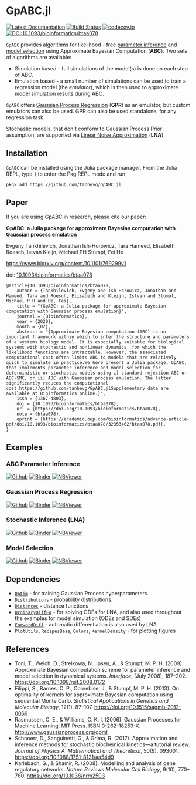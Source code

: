 # GpABC.jl

[![Latest Documentation](https://img.shields.io/badge/docs-latest-blue.svg)](https://tanhevg.github.io/GpABC.jl/latest)
[![Build Status](https://travis-ci.org/tanhevg/GpABC.jl.svg?branch=master)](https://travis-ci.org/tanhevg/GpABC.jl)
[![codecov.io](http://codecov.io/github/tanhevg/GpABC.jl/coverage.svg?branch=master)](http://codecov.io/github/tanhevg/GpABC.jl?branch=master)
[![DOI:10.1093/bioinformatics/btaa078](https://zenodo.org/badge/DOI/10.1093/bioinformatics/btaa078.svg)](https://doi.org/10.1093/bioinformatics/btaa078)



`GpABC` provides algorithms for likelihood - free [parameter inference](https://tanhevg.github.io/GpABC.jl/latest/overview-abc/) and [model selection](https://tanhevg.github.io/GpABC.jl/latest/overview-ms/) using Approximate Bayesian Computation (**ABC**). Two sets of algorithms are available:

* Simulation based - full simulations of the model(s) is done on each step of ABC.
* Emulation based - a small number of simulations can be used to train a regression model (the *emulator*), which is then used to approximate model simulation results during ABC.

`GpABC` offers [Gaussian Process Regression](https://tanhevg.github.io/GpABC.jl/latest/overview-gp/) (**GPR**) as an emulator, but custom emulators can also be used. GPR can also be used standalone, for any regression task.

Stochastic models, that don't conform to Gaussian Process Prior assumption, are supported via [Linear Noise Approximation](https://tanhevg.github.io/GpABC.jl/latest/overview-lna/) (**LNA**).


## Installation

`GpABC` can be installed using the Julia package manager.
From the Julia REPL, type `]` to enter the Pkg REPL mode and run

```
pkg> add https://github.com/tanhevg/GpABC.jl
```
## Paper

If you are using GpABC in research, please cite our paper:

**GpABC: a Julia package for approximate Bayesian computation with Gaussian process emulation**

Evgeny Tankhilevich, Jonathan Ish-Horowicz, Tara Hameed, Elisabeth Roesch, Istvan Kleijn, Michael PH Stumpf, Fei He

https://www.biorxiv.org/content/10.1101/769299v1

doi: [10.1093/bioinformatics/btaa078](https://doi.org/10.1093/bioinformatics/btaa078)

```
@article{10.1093/bioinformatics/btaa078,
    author = {Tankhilevich, Evgeny and Ish-Horowicz, Jonathan and Hameed, Tara and Roesch, Elisabeth and Kleijn, Istvan and Stumpf, Michael P H and He, Fei},
    title = "{GpABC: a Julia package for approximate Bayesian computation with Gaussian process emulation}",
    journal = {Bioinformatics},
    year = {2020},
    month = {02},
    abstract = "{Approximate Bayesian computation (ABC) is an important framework within which to infer the structure and parameters of a systems biology model. It is especially suitable for biological systems with stochastic and nonlinear dynamics, for which the likelihood functions are intractable. However, the associated computational cost often limits ABC to models that are relatively quick to simulate in practice.We here present a Julia package, GpABC, that implements parameter inference and model selection for deterministic or stochastic models using i) standard rejection ABC or ABC-SMC, or ii) ABC with Gaussian process emulation. The latter significantly reduces the computational cost.https://github.com/tanhevg/GpABC.jlSupplementary data are available at Bioinformatics online.}",
    issn = {1367-4803},
    doi = {10.1093/bioinformatics/btaa078},
    url = {https://doi.org/10.1093/bioinformatics/btaa078},
    note = {btaa078},
    eprint = {https://academic.oup.com/bioinformatics/advance-article-pdf/doi/10.1093/bioinformatics/btaa078/32353462/btaa078.pdf},
}
```

## Examples
### ABC Parameter Inference
[![Github](https://img.shields.io/badge/view-github-lightgrey?logo=github)](examples/abc-example.ipynb) [![Binder](https://mybinder.org/badge_logo.svg)](https://mybinder.org/v2/gh/tanhevg/GpABC.jl/master?filepath=examples%2Fabc-example.ipynb) [![NBViewer](https://img.shields.io/badge/render-nbviewer-orange.svg)](https://nbviewer.jupyter.org/github/tanhevg/GpABC.jl/blob/master/examples/abc-example.ipynb)
### Gaussian Process Regression
[![Github](https://img.shields.io/badge/view-github-lightgrey?logo=github)](examples/gp-example.ipynb) [![Binder](https://mybinder.org/badge_logo.svg)](https://mybinder.org/v2/gh/tanhevg/GpABC.jl/master?filepath=examples%2Fgp-example.ipynb) [![NBViewer](https://img.shields.io/badge/render-nbviewer-orange.svg)](https://nbviewer.jupyter.org/github/tanhevg/GpABC.jl/blob/master/examples/gp-example.ipynb)
### Stochastic Inference (LNA)
[![Github](https://img.shields.io/badge/view-github-lightgrey?logo=github)](examples/lna-example.ipynb) [![Binder](https://mybinder.org/badge_logo.svg)](https://mybinder.org/v2/gh/tanhevg/GpABC.jl/master?filepath=examples%2Flna-example.ipynb) [![NBViewer](https://img.shields.io/badge/render-nbviewer-orange.svg)](https://nbviewer.jupyter.org/github/tanhevg/GpABC.jl/blob/master/examples/lna-example.ipynb)
### Model Selection
[![Github](https://img.shields.io/badge/view-github-lightgrey?logo=github)](examples/model-selection-example.ipynb) [![Binder](https://mybinder.org/badge_logo.svg)](https://mybinder.org/v2/gh/tanhevg/GpABC.jl/master?filepath=examples%2Fmodel-selection-example.ipynb) [![NBViewer](https://img.shields.io/badge/render-nbviewer-orange.svg)](https://nbviewer.jupyter.org/github/tanhevg/GpABC.jl/blob/master/examples/model-selection-example.ipynb)

## Dependencies
-  [`Optim`](https://github.com/JuliaNLSolvers/Optim.jl) - for training Gaussian Process hyperparameters.
- [`Distributions`](https://github.com/JuliaStats/Distributions.jl) - probability distributions.
- [`Distances`](https://github.com/JuliaStats/Distances.jl) - distance functions
- [`OrdinaryDiffEq`](https://github.com/JuliaDiffEq/OrdinaryDiffEq.jl) - for solving ODEs for LNA, and also used throughout the examples for model simulation (ODEs and SDEs)
- [`ForwardDiff`](https://github.com/JuliaDiff/ForwardDiff.jl) - automatic differentiation is also used by LNA
- `PlotUtils`, `RecipesBase`, `Colors`, `KernelDensity` - for plotting figures

## References

- Toni, T., Welch, D., Strelkowa, N., Ipsen, A., & Stumpf, M. P. H. (2009). Approximate Bayesian computation scheme for parameter inference and model selection in dynamical systems. *Interface*, (July 2008), 187–202. https://doi.org/10.1098/rsif.2008.0172
- Filippi, S., Barnes, C. P., Cornebise, J., & Stumpf, M. P. H. (2013). On optimality of kernels for approximate Bayesian computation using sequential Monte Carlo. *Statistical Applications in Genetics and Molecular Biology*, 12(1), 87–107. https://doi.org/10.1515/sagmb-2012-0069
- Rasmussen, C. E., & Williams, C. K. I. (2006). Gaussian Processes for Machine Learning. MIT Press. ISBN 0-262-18253-X. http://www.gaussianprocess.org/gpml
- Schnoerr, D., Sanguinetti, G., & Grima, R. (2017). Approximation and inference methods for stochastic biochemical kinetics—a tutorial review. *Journal of Physics A: Mathematical and Theoretical*, 50(9), 093001. https://doi.org/10.1088/1751-8121/aa54d9
- Karlebach, G., & Shamir, R. (2008). Modelling and analysis of gene regulatory networks. *Nature Reviews Molecular Cell Biology*, 9(10), 770–780. https://doi.org/10.1038/nrm2503
